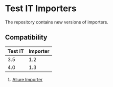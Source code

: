 # Test IT Importers
The repository contains new versions of importers.

## Compatibility

| Test IT | Importer |
|---------|----------|
| 3.5     | 1.2      |
| 4.0     | 1.3      |

 1. [Allure Importer](https://github.com/testit-tms/importers/tree/main/testit-importer-allure)
